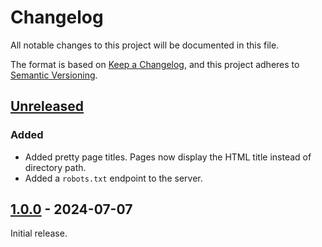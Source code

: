 # Changelog

All notable changes to this project will be documented in this file.

The format is based on [Keep a Changelog](https://keepachangelog.com/en/1.1.0/),
and this project adheres to [Semantic Versioning](https://semver.org/spec/v2.0.0.html).

## [Unreleased]
### Added
- Added pretty page titles. Pages now display the HTML title instead of directory path.
- Added a `robots.txt` endpoint to the server.

## [1.0.0] - 2024-07-07

Initial release.

[unreleased]: https://github.com/newAM/oidc_pages/releases/v1.0.0...HEAD
[1.0.0]: https://github.com/newAM/oidc_pages/releases/tag/v1.0.0
